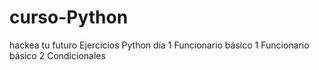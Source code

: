 # curso-Python
hackea tu futuro
Ejercicios Python día 1
Funcionario básico 1
Funcionario básico 2
Condicionales
